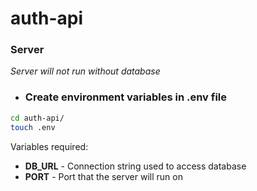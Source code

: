 # auth-api

### **Server**

_Server will not run without database_

- ### Create environment variables in .env file

```bash
cd auth-api/
touch .env
```

Variables required:

- **DB_URL** - Connection string used to access database
- **PORT** - Port that the server will run on
